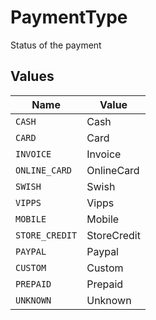 # PaymentType

Status of the payment


## Values

| Name           | Value          |
| -------------- | -------------- |
| `CASH`         | Cash           |
| `CARD`         | Card           |
| `INVOICE`      | Invoice        |
| `ONLINE_CARD`  | OnlineCard     |
| `SWISH`        | Swish          |
| `VIPPS`        | Vipps          |
| `MOBILE`       | Mobile         |
| `STORE_CREDIT` | StoreCredit    |
| `PAYPAL`       | Paypal         |
| `CUSTOM`       | Custom         |
| `PREPAID`      | Prepaid        |
| `UNKNOWN`      | Unknown        |